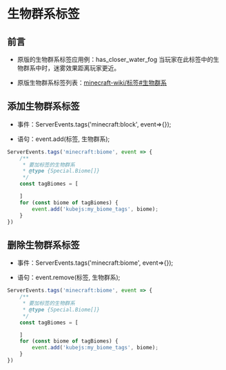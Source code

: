 # 生物群系标签

## 前言

- 原版的生物群系标签应用例：has_closer_water_fog 当玩家在此标签中的生物群系中时，迷雾效果距离玩家更近。

- 原版生物群系标签列表：[minecraft-wiki/标签#生物群系](https://zh.minecraft.wiki/w/%E6%A0%87%E7%AD%BE#%E7%94%9F%E7%89%A9%E7%BE%A4%E7%B3%BB)

## 添加生物群系标签

- 事件：ServerEvents.tags('minecraft:block', event=>{});

- 语句：event.add(标签, 生物群系);

```js
ServerEvents.tags('minecraft:biome', event => {
    /**
     * 要加标签的生物群系
     * @type {Special.Biome[]}
     */
    const tagBiomes = [

    ]
    for (const biome of tagBiomes) {
        event.add('kubejs:my_biome_tags', biome);
    }
})
```

## 删除生物群系标签

- 事件：ServerEvents.tags('minecraft:biome', event=>{});

- 语句：event.remove(标签, 生物群系);

```js
ServerEvents.tags('minecraft:biome', event => {
    /**
     * 要加标签的生物群系
     * @type {Special.Biome[]}
     */
    const tagBiomes = [

    ]
    for (const biome of tagBiomes) {
        event.add('kubejs:my_biome_tags', biome);
    }
})
